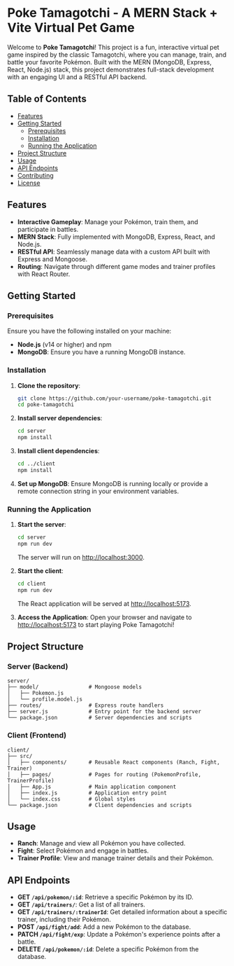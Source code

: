 # Poke Tamagotchi - A MERN Stack + Vite Virtual Pet Game

Welcome to **Poke Tamagotchi**! This project is a fun, interactive virtual pet game inspired by the classic Tamagotchi, where you can manage, train, and battle your favorite Pokémon. Built with the MERN (MongoDB, Express, React, Node.js) stack, this project demonstrates full-stack development with an engaging UI and a RESTful API backend.

## Table of Contents

- [Features](#features)
- [Getting Started](#getting-started)
  - [Prerequisites](#prerequisites)
  - [Installation](#installation)
  - [Running the Application](#running-the-application)
- [Project Structure](#project-structure)
- [Usage](#usage)
- [API Endpoints](#api-endpoints)
- [Contributing](#contributing)
- [License](#license)

## Features

- **Interactive Gameplay**: Manage your Pokémon, train them, and participate in battles.
- **MERN Stack**: Fully implemented with MongoDB, Express, React, and Node.js.
- **RESTful API**: Seamlessly manage data with a custom API built with Express and Mongoose.
- **Routing**: Navigate through different game modes and trainer profiles with React Router.

## Getting Started

### Prerequisites

Ensure you have the following installed on your machine:

- **Node.js** (v14 or higher) and npm
- **MongoDB**: Ensure you have a running MongoDB instance.

### Installation

1. **Clone the repository**:
    ```bash
    git clone https://github.com/your-username/poke-tamagotchi.git
    cd poke-tamagotchi
    ```

2. **Install server dependencies**:
    ```bash
    cd server
    npm install
    ```

3. **Install client dependencies**:
    ```bash
    cd ../client
    npm install
    ```

4. **Set up MongoDB**:
   Ensure MongoDB is running locally or provide a remote connection string in your environment variables.

### Running the Application

1. **Start the server**:
    ```bash
    cd server
    npm run dev
    ```
    The server will run on [http://localhost:3000](http://localhost:3000).

2. **Start the client**:
    ```bash
    cd client
    npm run dev
    ```
    The React application will be served at [http://localhost:5173](http://localhost:5173).

3. **Access the Application**:
   Open your browser and navigate to [http://localhost:5173](http://localhost:5173) to start playing Poke Tamagotchi!

## Project Structure

### Server (Backend)
```
server/
├── model/                # Mongoose models
│   ├── Pokemon.js
│   └── profile.model.js
├── routes/               # Express route handlers
├── server.js             # Entry point for the backend server
└── package.json          # Server dependencies and scripts
```

### Client (Frontend)
```
client/
├── src/
│   ├── components/       # Reusable React components (Ranch, Fight, Trainer)
│   ├── pages/            # Pages for routing (PokemonProfile, TrainerProfile)
│   ├── App.js            # Main application component
│   ├── index.js          # Application entry point
│   └── index.css         # Global styles
└── package.json          # Client dependencies and scripts
```

## Usage

- **Ranch**: Manage and view all Pokémon you have collected.
- **Fight**: Select Pokémon and engage in battles.
- **Trainer Profile**: View and manage trainer details and their Pokémon.

## API Endpoints

- **GET `/api/pokemon/:id`**: Retrieve a specific Pokémon by its ID.
- **GET `/api/trainers/`**: Get a list of all trainers.
- **GET `/api/trainers/:trainerId`**: Get detailed information about a specific trainer, including their Pokémon.
- **POST `/api/fight/add`**: Add a new Pokémon to the database.
- **PATCH `/api/fight/exp`**: Update a Pokémon's experience points after a battle.
- **DELETE `/api/pokemon/:id`**: Delete a specific Pokémon from the database.


